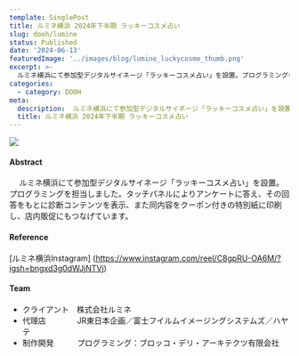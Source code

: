 ```yaml
---
template: SinglePost
title: ルミネ横浜 2024年下半期 ラッキーコスメ占い
slug: dooh/lumine
status: Published
date: '2024-06-13'
featuredImage: '../images/blog/lumine_luckycosme_thumb.png'
excerpt: >-
  ルミネ横浜にて参加型デジタルサイネージ「ラッキーコスメ占い」を設置。プログラミングを担当しました。
categories:
  - category: DOOH
meta:
  description:  ルミネ横浜にて参加型デジタルサイネージ「ラッキーコスメ占い」を設置。プログラミングを担当しました。
  title: ルミネ横浜 2024年下半期 ラッキーコスメ占い
---
```


![](/blog/lumine_luckycosme.png)

#### Abstract

　 ルミネ横浜にて参加型デジタルサイネージ「ラッキーコスメ占い」を設置。プログラミングを担当しました。タッチパネルによりアンケートに答え、その回答をもとに診断コンテンツを表示、また同内容をクーポン付きの特別紙に印刷し、店内販促にもつなげています。

#### Reference

[ルミネ横浜Instagram] (https://www.instagram.com/reel/C8gpRU-OA6M/?igsh=bngxd3g0dWJjNTVj)

#### Team

- クライアント　株式会社ルミネ
- 代理店　　　　JR東日本企画／富士フイルムイメージングシステムズ／ハヤテ
- 制作開発　　　プログラミング：ブロッコ・デリ・アーキテクツ有限会社